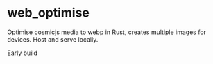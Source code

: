 # web_optimise
 Optimise cosmicjs media to webp in Rust, creates multiple images for devices. Host and serve locally.

 Early build
